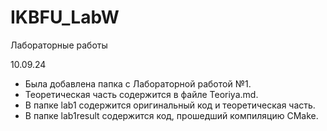 # IKBFU_LabW
Лабораторные работы

10.09.24
- Была добавлена папка с Лабораторной работой №1.
- Теоретическая часть содержится в файле Teoriya.md.
- В папке lab1 содержится оригинальный код и теоретическая часть.
- В папке lab1result содержится код, прошедший компиляцию CMake.
